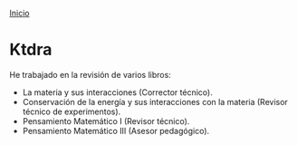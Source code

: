 [Inicio](indexesp.md)

# Ktdra

He trabajado en la revisión de varios libros:

- La materia y sus interacciones (Corrector técnico).
- Conservación de la energía y sus interacciones con la materia (Revisor técnico de experimentos).
- Pensamiento Matemático I (Revisor técnico).
- Pensamiento Matemático III (Asesor pedagógico).
